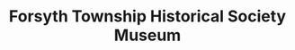 ---
layout: repo
title: "Forsyth Township Historical Society Museum"
id: 4013
permalink: repos/4013/
---